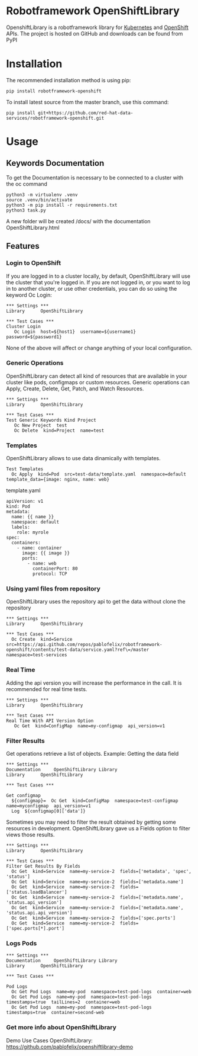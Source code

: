 # Robotframework OpenShiftLibrary 
 OpenshiftLibrary is a robotframework library for [Kubernetes](https://kubernetes.io) and [OpenShift](https://openshift.com) APIs. The project is hosted on GitHub and downloads can be found from PyPI

# Installation
The recommended installation method is using pip:
```
pip install robotframework-openshift
```
To install latest source from the master branch, use this command:
``` 
pip install git+https://github.com/red-hat-data-services/robotframework-openshift.git
```
# Usage
## Keywords Documentation

To get the Documentation is necessary to be connected to a cluster with the oc command
```
python3 -m virtualenv .venv 
source .venv/bin/activate
python3 -m pip install -r requirements.txt
python3 task.py
```
A new folder will be created /docs/ with the documentation OpenShiftLibrary.html

## Features
### Login to OpenShift 
If you are logged in to a cluster locally, by default, OpenShiftLibrary will use the cluster that you're logged in. If you are not logged in, or you want to log in to another cluster, or use other credentials, you can do so using the keyword Oc Login:

```
*** Settings ***
Library      OpenShiftLibrary

*** Test Cases ***
Cluster Login
   Oc Login  host=${host1}  username=${username1}  password=${password1}
```
None of the above will affect or change anything of your local configuration.

### Generic Operations
OpenShiftLibrary can detect all kind of resources that are available in your cluster like pods, configmaps or custom resources. Generic operations can Apply, Create, Delete, Get, Patch, and Watch Resources. 
```
*** Settings ***
Library      OpenShiftLibrary

*** Test Cases ***
Test Generic Keywords Kind Project
   Oc New Project  test
   Oc Delete  kind=Project  name=test

```
### Templates
OpenShiftLibrary allows to use data dinamically with templates.

```
Test Templates
  Oc Apply  kind=Pod  src=test-data/template.yaml  namespace=default  template_data={image: nginx, name: web}
```

template.yaml
```
apiVersion: v1
kind: Pod
metadata:
  name: {{ name }}
  namespace: default
  labels:
    role: myrole
spec:
  containers:
    - name: container
      image: {{ image }}
      ports:
        - name: web
          containerPort: 80
          protocol: TCP
```
### Using yaml files from repository
OpenShiftLibrary uses the repository api to get the data without clone the repository
```
*** Settings ***
Library      OpenShiftLibrary

*** Test Cases ***
  Oc Create  kind=Service  src=https://api.github.com/repos/pablofelix/robotframework-openshift/contents/test-data/service.yaml?ref\=/master  namespace=test-services
```
### Real Time
Adding the api version you will increase the performance in the call. It is recommended for real time tests.

```
*** Settings ***
Library      OpenShiftLibrary

*** Test Cases ***
Real Time With API Version Option
   Oc Get  kind=ConfigMap  name=my-configmap  api_version=v1
```
### Filter Results
Get operations retrieve a list of objects.
Example: Getting the data field

```
*** Settings ***
Documentation     OpenShiftLibrary Library
Library      OpenShiftLibrary

*** Test Cases ***

Get configmap
  ${configmap}=  Oc Get  kind=ConfigMap  namespace=test-configmap  name=myconfigmap  api_version=v1
  Log  ${configmap[0]['data']}  

```

Sometimes you may need to filter the result obtained by getting some resources in development. OpenShiftLibrary gave us a Fields option to filter views those results.

```
*** Settings ***
Library      OpenShiftLibrary

*** Test Cases ***
Filter Get Results By Fields
  Oc Get  kind=Service  name=my-service-2  fields=['metadata', 'spec', 'status']
  Oc Get  kind=Service  name=my-service-2  fields=['metadata.name']
  Oc Get  kind=Service  name=my-service-2  fields=['status.loadBalancer']
  Oc Get  kind=Service  name=my-service-2  fields=['metadata.name', 'status.api_version']
  Oc Get  kind=Service  name=my-service-2  fields=['metadata.name', 'status.api.api_version']
  Oc Get  kind=Service  name=my-service-2  fields=['spec.ports']
  Oc Get  kind=Service  name=my-service-2  fields=['spec.ports[*].port']
```
### Logs Pods
```
*** Settings ***
Documentation     OpenShiftLibrary Library
Library      OpenShiftLibrary

*** Test Cases ***

Pod Logs
  Oc Get Pod Logs  name=my-pod  namespace=test-pod-logs  container=web
  Oc Get Pod Logs  name=my-pod  namespace=test-pod-logs  timestamps=true  tailLines=2  container=web
  Oc Get Pod Logs  name=my-pod  namespace=test-pod-logs  timestamps=true  container=second-web
```
### Get more info about OpenShiftLibrary

Demo Use Cases OpenShiftLibrary: https://github.com/pablofelix/openshiftlibrary-demo


